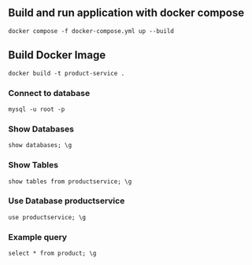 ## Build and run application with docker compose
```
docker compose -f docker-compose.yml up --build
```

## Build Docker Image
```
docker build -t product-service .
```

### Connect to database
```
mysql -u root -p
```

### Show Databases
```
show databases; \g
```

### Show Tables
```
show tables from productservice; \g
```

### Use Database productservice
```
use productservice; \g
```

### Example query
```
select * from product; \g
```
